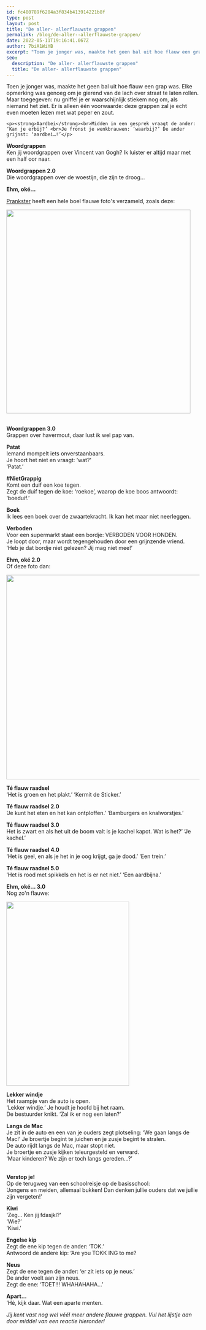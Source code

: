 ```yaml
---
id: fc480789f6284a3f834b413914221b8f
type: post
layout: post
title: "De aller- allerflauwste grappen"
permalink: /blog/de-aller--allerflauwste-grappen/
date: 2022-05-11T19:16:41.067Z
author: 7biA1WiYB
excerpt: "Toen je jonger was, maakte het geen bal uit hoe flauw een grap was. Elke opmerking was genoeg om je gierend van de lach over straat te laten rollen. Maar toegegeven: nu gniffel je er waarschijnlijk stiekem nog om, als niemand het ziet. Er is alleen één voorwaarde: deze grappen zal je echt even moeten lezen met wat peper en zout.  "
seo:
  description: "De aller- allerflauwste grappen"
  title: "De aller- allerflauwste grappen"
---
```

Toen je jonger was, maakte het geen bal uit hoe flauw een grap was. Elke opmerking was genoeg om je gierend van de lach over straat te laten rollen. Maar toegegeven: nu gniffel je er waarschijnlijk stiekem nog om, als niemand het ziet. Er is alleen één voorwaarde: deze grappen zal je echt even moeten lezen met wat peper en zout.  

    <p><strong>Aardbei</strong><br>Midden in een gesprek vraagt de ander: ‘Kan je erbij?’ <br>Je fronst je wenkbrauwen: ‘waarbij?’ De ander grijnst: ‘aardbei…!’</p>
<p><strong>Woordgrappen</strong><br>Ken jij woordgrappen over Vincent van Gogh? Ik luister er altijd maar met een half oor naar.</p>
<p><strong>Woordgrappen 2.0</strong><br>Die woordgrappen over de woestijn, die zijn te droog...</p>

<strong>Ehm, oké..</strong><strong>.</strong>

<a href="Prankster">Prankster</a> heeft een hele boel flauwe foto's verzameld, zoals deze:
<div class="media media-element-container media-default"><div id="file-3884" class="file file-image file-image-jpeg">

        
  
  <div class="content">
    <img height="531" width="480" class="media-element file-default" src="https://original.sevendays.nl/sites/default/files/mac.jpg" alt="">  </div>

  
</div>
</div>
<p><br><strong>Woordgrappen 3.0</strong><br>Grappen over havermout, daar lust ik wel pap van.</p>
<p><strong>Patat</strong><br>Iemand mompelt iets onverstaanbaars.<br>Je hoort het niet en vraagt: ‘wat?'<br>‘Patat.’</p>
<p><strong>#NietGrappig</strong><br>Komt een duif een koe tegen. <br>Zegt de duif tegen de koe: ‘roekoe’, waarop de koe boos antwoordt: ‘boeduif.’</p>
<p><strong>Boek</strong><br>Ik lees een boek over de zwaartekracht. Ik kan het maar niet neerleggen.</p>
<p><strong>Verboden</strong><br>Voor een supermarkt staat een bordje: VERBODEN VOOR HONDEN.<br>Je loopt door, maar wordt tegengehouden door een grijnzende vriend.<br>‘Heb je dat bordje niet gelezen? Jij mag niet mee!’</p>
<p><strong>Ehm, oké 2.0</strong><br>Of deze foto dan:<br><div class="media media-element-container media-default"><div id="file-3886" class="file file-image file-image-jpeg">

        
  
  <div class="content">
    <img height="533" width="553" style="font-size: 13.0080003738403px; line-height: 20.0063037872314px;" class="media-element file-default" src="https://original.sevendays.nl/sites/default/files/ernie_0.jpg" alt="">  </div>

  
</div>
</div>
<p><strong>Té flauw raadsel</strong><br>‘Het is groen en het plakt.’ ‘Kermit de Sticker.’</p>
<p><strong>Té flauw raadsel 2.0</strong><br>‘Je kunt het eten en het kan ontploffen.’ ‘Bamburgers en knalworstjes.’</p>
<p><strong>Té flau</strong><strong>w raadsel 3.0</strong><br>Het is zwart en als het uit de boom valt is je kachel kapot. Wat is het?’ ‘Je kachel.’</p>
<p><strong>Té flauw raadsel 4.0</strong><br>‘Het is geel, en als je het in je oog krijgt, ga je dood.’ ‘Een trein.’</p>
<p><strong>Té flauw raadsel 5.0</strong><br>‘Het is rood met spikkels en het is er net niet.’ ‘Een aardbijna.’ </p>
<p><strong>Ehm, oké... 3.0</strong><br>Nog zo'n flauwe:<br><div class="media media-element-container media-default"><div id="file-3887" class="file file-image file-image-jpeg">

        
  
  <div class="content">
    <img height="480" width="320" style="font-size: 13.0080003738403px; line-height: 20.0063037872314px;" class="media-element file-default" src="https://original.sevendays.nl/sites/default/files/framboos.jpg" alt="">  </div>

  
</div>
</div>
<p><strong>Lekker windje</strong><br>Het raampje van de auto is open.<br>‘Lekker windje.’ Je houdt je hoofd bij het raam.<br>De bestuurder knikt. ‘Zal ik er nog een laten?’</p>
<strong>Langs de Mac</strong> <br>Je zit in de auto en een van je ouders zegt plotseling: ‘We gaan langs de Mac!’
Je broertje begint te juichen en je zusje begint te stralen.<br>De auto rijdt langs de Mac, maar stopt niet.<br>Je broertje en zusje kijken teleurgesteld en verward.<br>‘Maar kinderen? We zijn er toch langs gereden…?’
<p><br><strong>Verstop je!</strong><br>Op de terugweg van een schoolreisje op de basisschool:<br>‘Jongens en meiden, allemaal bukken! Dan denken jullie ouders dat we jullie zijn vergeten!’</p>
<p><strong>Kiwi</strong><br>‘Zeg… Ken jij fdasjkl?’<br>‘Wie?’<br>‘Kiwi.’</p>
<p><strong>Engelse kip</strong><br>Zegt de ene kip tegen de ander: ‘TOK.’<br>Antwoord de andere kip: ‘Are you TOKK ING to me?</p>
<p><strong>Neus</strong><br>Zegt de ene tegen de ander: ‘er zit iets op je neus.’<br>De ander voelt aan zijn neus.<br>Zegt de ene: ‘TOET!!! WHAHAHAHA…’</p>
<p><strong>Apart…</strong><br>‘Hé, kijk daar. Wat een aparte menten.</p>


<p><em>Jij kent vast nog wel véél meer andere flauwe grappen. Vul het lijstje aan door middel van een reactie hieronder!</em></p>  
